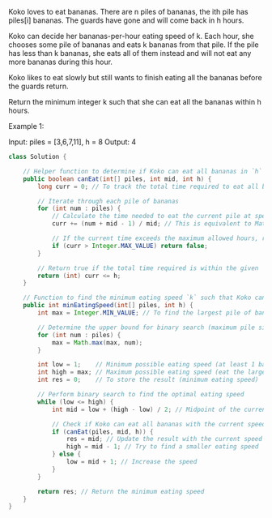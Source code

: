 Koko loves to eat bananas. There are n piles of bananas, the ith pile has piles[i] bananas. The guards have gone and will come back in h hours.

Koko can decide her bananas-per-hour eating speed of k. Each hour, she chooses some pile of bananas and eats k bananas from that pile. If the pile has less than k bananas, she eats all of them instead and will not eat any more bananas during this hour.

Koko likes to eat slowly but still wants to finish eating all the bananas before the guards return.

Return the minimum integer k such that she can eat all the bananas within h hours.

 

Example 1:

Input: piles = [3,6,7,11], h = 8
Output: 4
```java
class Solution {

    // Helper function to determine if Koko can eat all bananas in `h` hours with a given eating speed `mid`
    public boolean canEat(int[] piles, int mid, int h) {
        long curr = 0; // To track the total time required to eat all bananas

        // Iterate through each pile of bananas
        for (int num : piles) {
            // Calculate the time needed to eat the current pile at speed `mid`
            curr += (num + mid - 1) / mid; // This is equivalent to Math.ceil((double)num / mid)

            // If the current time exceeds the maximum allowed hours, return false
            if (curr > Integer.MAX_VALUE) return false;
        }

        // Return true if the total time required is within the given `h` hours
        return (int) curr <= h;
    }

    // Function to find the minimum eating speed `k` such that Koko can eat all bananas in `h` hours
    public int minEatingSpeed(int[] piles, int h) {
        int max = Integer.MIN_VALUE; // To find the largest pile of bananas

        // Determine the upper bound for binary search (maximum pile size)
        for (int num : piles) {
            max = Math.max(max, num);
        }

        int low = 1;    // Minimum possible eating speed (at least 1 banana per hour)
        int high = max; // Maximum possible eating speed (eat the largest pile in 1 hour)
        int res = 0;    // To store the result (minimum eating speed)

        // Perform binary search to find the optimal eating speed
        while (low <= high) {
            int mid = low + (high - low) / 2; // Midpoint of the current speed range

            // Check if Koko can eat all bananas with the current speed `mid`
            if (canEat(piles, mid, h)) {
                res = mid; // Update the result with the current speed
                high = mid - 1; // Try to find a smaller eating speed
            } else {
                low = mid + 1; // Increase the speed
            }
        }

        return res; // Return the minimum eating speed
    }
}

```
